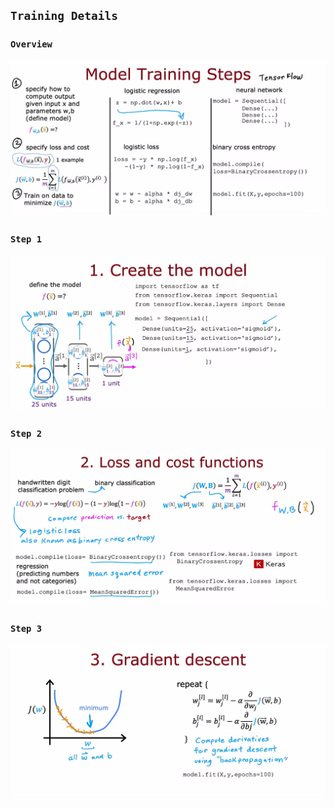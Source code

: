 ## `Training Details`

### `Overview`

![Alt text](<ref img/3.1.png>)

### `Step 1`

![Alt text](<ref img/3.2.png>)

### `Step 2`

![Alt text](<ref img/3.3.png>)

### `Step 3`

![Alt text](<ref img/3.4.png>)